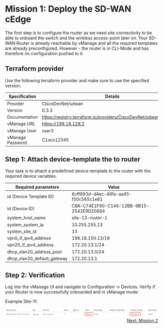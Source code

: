 # Mission 1: Deploy the SD-WAN cEdge

The first step is to configure the router as we need site connectivity to be able to onboard the switch and the wireless access-point later on.
Your SD-WAN Router is already reachable by vManage and all the required templates are already preconfigured. However - the router is in CLI-Mode and has therefore no configuration pushed to it.

## Terraform provider

Use the following terraform provider and make sure to use the specified version.

| Specification    | Details                                                              |
| ---------------- | -------------------------------------------------------------------- |
| Provider         | CiscoDevNet/sdwan                                                    |
| Version          | 0.3.3                                                                |
| Documentation    | https://registry.terraform.io/providers/CiscoDevNet/sdwan/0.3.3/docs |
| vManage URL      | https://198.18.128.2                                                 |
| vManage User     | user3                                                                |
| vManage Password | C1sco12345                                                           |

## Step 1: Attach device-template the to router

Your task is to attach a predefined device-template to the router with the required device variables.

| Required parameters         | Value                                    |
| --------------------------- | ---------------------------------------- |
| id (Device Template ID)     | 6cff893d-d4ec-48fa-aa45-f50c565c1e61     |
| id (Device ID)              | C8K-C74E1F90-C146-12BB-9B15-2542E9D20884 |
| system_host_name            | site-13-router-1                         |
| system_system_ip            | 10.255.255.13                            |
| system_site_id              | 13                                       |
| vpn0_if_ipv4_address        | 198.18.150.13/18                         |
| vpn20_if_ipv4_address       | 172.20.13.1/24                           |
| dhcp_vlan20_address_pool    | 172.20.13.0/24                           |
| dhcp_vlan20_default_gateway | 172.20.13.1                              |

## Step 2: Verification

Log into the vManage UI and navigate to Configuration -> Devices.
Verify if your Router is now successfully onboarded and in vManage mode:

Example Site-11:

<img src=../../img/sd-wan_mission-1.png/>

<div align="right">
  <a href='../Mission 2/README.md'>Next: Mission 2</a>
</div>
